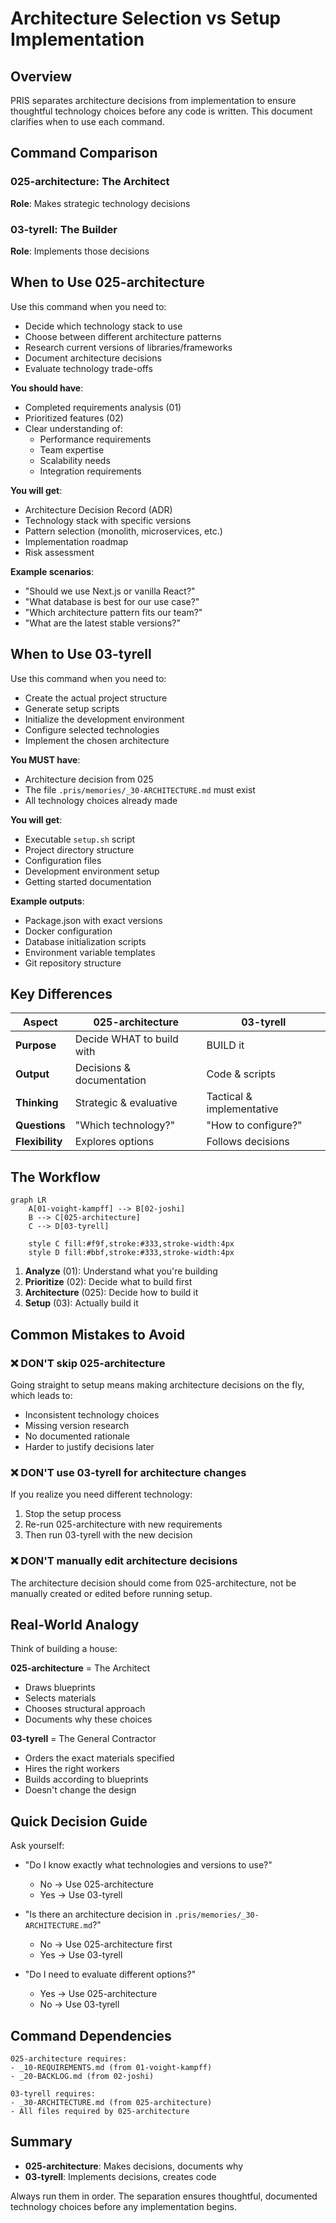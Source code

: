 # Architecture Selection vs Setup Implementation

## Overview

PRIS separates architecture decisions from implementation to ensure thoughtful technology choices before any code is written. This document clarifies when to use each command.

## Command Comparison

### 025-architecture: The Architect
**Role**: Makes strategic technology decisions

### 03-tyrell: The Builder
**Role**: Implements those decisions

## When to Use 025-architecture

Use this command when you need to:
- Decide which technology stack to use
- Choose between different architecture patterns
- Research current versions of libraries/frameworks
- Document architecture decisions
- Evaluate technology trade-offs

**You should have**:
- Completed requirements analysis (01)
- Prioritized features (02)
- Clear understanding of:
  - Performance requirements
  - Team expertise
  - Scalability needs
  - Integration requirements

**You will get**:
- Architecture Decision Record (ADR)
- Technology stack with specific versions
- Pattern selection (monolith, microservices, etc.)
- Implementation roadmap
- Risk assessment

**Example scenarios**:
- "Should we use Next.js or vanilla React?"
- "What database is best for our use case?"
- "Which architecture pattern fits our team?"
- "What are the latest stable versions?"

## When to Use 03-tyrell

Use this command when you need to:
- Create the actual project structure
- Generate setup scripts
- Initialize the development environment
- Configure selected technologies
- Implement the chosen architecture

**You MUST have**:
- Architecture decision from 025
- The file `.pris/memories/_30-ARCHITECTURE.md` must exist
- All technology choices already made

**You will get**:
- Executable `setup.sh` script
- Project directory structure
- Configuration files
- Development environment setup
- Getting started documentation

**Example outputs**:
- Package.json with exact versions
- Docker configuration
- Database initialization scripts
- Environment variable templates
- Git repository structure

## Key Differences

| Aspect | 025-architecture | 03-tyrell |
|--------|-----------------|----------|
| **Purpose** | Decide WHAT to build with | BUILD it |
| **Output** | Decisions & documentation | Code & scripts |
| **Thinking** | Strategic & evaluative | Tactical & implementative |
| **Questions** | "Which technology?" | "How to configure?" |
| **Flexibility** | Explores options | Follows decisions |

## The Workflow

```mermaid
graph LR
    A[01-voight-kampff] --> B[02-joshi]
    B --> C[025-architecture]
    C --> D[03-tyrell]
    
    style C fill:#f9f,stroke:#333,stroke-width:4px
    style D fill:#bbf,stroke:#333,stroke-width:4px
```

1. **Analyze** (01): Understand what you're building
2. **Prioritize** (02): Decide what to build first
3. **Architecture** (025): Decide how to build it
4. **Setup** (03): Actually build it

## Common Mistakes to Avoid

### ❌ DON'T skip 025-architecture
Going straight to setup means making architecture decisions on the fly, which leads to:
- Inconsistent technology choices
- Missing version research
- No documented rationale
- Harder to justify decisions later

### ❌ DON'T use 03-tyrell for architecture changes
If you realize you need different technology:
1. Stop the setup process
2. Re-run 025-architecture with new requirements
3. Then run 03-tyrell with the new decision

### ❌ DON'T manually edit architecture decisions
The architecture decision should come from 025-architecture, not be manually created or edited before running setup.

## Real-World Analogy

Think of building a house:

**025-architecture** = The Architect
- Draws blueprints
- Selects materials
- Chooses structural approach
- Documents why these choices

**03-tyrell** = The General Contractor
- Orders the exact materials specified
- Hires the right workers
- Builds according to blueprints
- Doesn't change the design

## Quick Decision Guide

Ask yourself:
- "Do I know exactly what technologies and versions to use?" 
  - No → Use 025-architecture
  - Yes → Use 03-tyrell

- "Is there an architecture decision in `.pris/memories/_30-ARCHITECTURE.md`?"
  - No → Use 025-architecture first
  - Yes → Use 03-tyrell

- "Do I need to evaluate different options?"
  - Yes → Use 025-architecture
  - No → Use 03-tyrell

## Command Dependencies

```
025-architecture requires:
- _10-REQUIREMENTS.md (from 01-voight-kampff)
- _20-BACKLOG.md (from 02-joshi)

03-tyrell requires:
- _30-ARCHITECTURE.md (from 025-architecture)
- All files required by 025-architecture
```

## Summary

- **025-architecture**: Makes decisions, documents why
- **03-tyrell**: Implements decisions, creates code

Always run them in order. The separation ensures thoughtful, documented technology choices before any implementation begins.